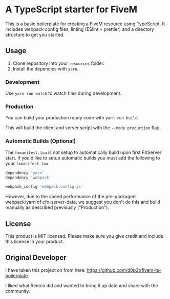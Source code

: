 # A TypeScript starter for FiveM


This is a basic boilerplate for creating a FiveM resource using TypeScript. It includes webpack config files, linting (ESlint + prettier) and a directory structure to get you started.

## Usage
1. Clone repository into your `resources` folder.
2. Install the depencies with `yarn`.

### Development
Use `yarn run watch` to watch files during development.

### Production
You can build your production ready code with `yarn run build`.

This will build the client and server script with the `--mode production` flag.

### Automatic Builds (Optional)
The `fxmanifest.lua` is not setup to automatically build upon first FXServer start. If you'd like to setup automatic builds you must add the following to your `fxmanifest.lua`.

```lua
dependency 'yarn'
dependency 'webpack'

webpack_config 'webpack.config.js'
```

However, due to the speed performance of the pre-packaged webpack/yarn of cfx-server-data, we suggest you don't do this and build manually as described previously ("Production").

## License
This product is MIT licensed. Please make sure you give credit and include this license in your product.

## Original Developer
I have taken this project on from here: https://github.com/d0p3t/fivem-ts-boilerplate.

I liked what Remco did and wanted to bring it up date and share with the community.